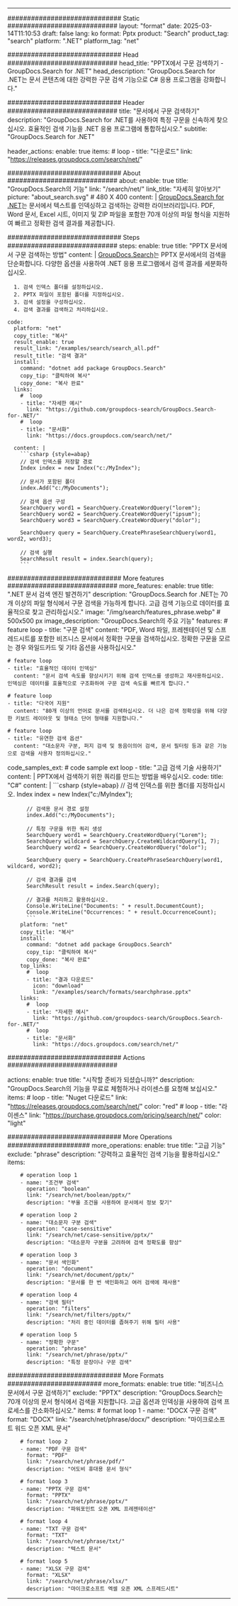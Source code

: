 
---
############################# Static ############################
layout: "format"
date:  2025-03-14T11:10:53
draft: false
lang: ko
format: Pptx
product: "Search"
product_tag: "search"
platform: ".NET"
platform_tag: "net"

############################# Head ############################
head_title: "PPTX에서 구문 검색하기 - GroupDocs.Search for .NET"
head_description: "GroupDocs.Search for .NET는 문서 콘텐츠에 대한 강력한 구문 검색 기능으로 C# 응용 프로그램을 강화합니다."

############################# Header ############################
title: "문서에서 구문 검색하기" 
description: "GroupDocs.Search for .NET를 사용하여 특정 구문을 신속하게 찾으십시오. 효율적인 검색 기능을 .NET 응용 프로그램에 통합하십시오."
subtitle: "GroupDocs.Search for .NET" 

header_actions:
  enable: true
  items:
    #  loop
    - title: "다운로드"
      link: "https://releases.groupdocs.com/search/net/"
      
############################# About ############################
about:
    enable: true
    title: "GroupDocs.Search의 기능"
    link: "/search/net/"
    link_title: "자세히 알아보기"
    picture: "about_search.svg" # 480 X 400
    content: |
       [GroupDocs.Search for .NET](/search/net/)는 문서에서 텍스트를 인덱싱하고 검색하는 강력한 라이브러리입니다. PDF, Word 문서, Excel 시트, 이미지 및 ZIP 파일을 포함한 70개 이상의 파일 형식을 지원하여 빠르고 정확한 검색 결과를 제공합니다.

############################# Steps ############################
steps:
    enable: true
    title: "PPTX 문서에서 구문 검색하는 방법"
    content: |
      [GroupDocs.Search](/search/net/)는 PPTX 문서에서의 검색을 단순화합니다. 다양한 옵션을 사용하여 .NET 응용 프로그램에서 검색 결과를 세분화하십시오.
      
      1. 검색 인덱스 폴더를 설정하십시오.
      2. PPTX 파일이 포함된 폴더를 지정하십시오.
      3. 검색 설정을 구성하십시오.
      4. 검색 결과를 검색하고 처리하십시오.
   
    code:
      platform: "net"
      copy_title: "복사"
      result_enable: true
      result_link: "/examples/search/search_all.pdf"
      result_title: "검색 결과"
      install:
        command: "dotnet add package GroupDocs.Search"
        copy_tip: "클릭하여 복사"
        copy_done: "복사 완료"
      links:
        #  loop
        - title: "자세한 예시"
          link: "https://github.com/groupdocs-search/GroupDocs.Search-for-.NET/"
        #  loop
        - title: "문서화"
          link: "https://docs.groupdocs.com/search/net/"
          
      content: |
        ```csharp {style=abap}
        // 검색 인덱스를 저장할 경로
        Index index = new Index("c:/MyIndex");

        // 문서가 포함된 폴더
        index.Add("c:/MyDocuments");

        // 검색 옵션 구성
        SearchQuery word1 = SearchQuery.CreateWordQuery("lorem");
        SearchQuery word2 = SearchQuery.CreateWordQuery("ipsum");
        SearchQuery word3 = SearchQuery.CreateWordQuery("dolor");

        SearchQuery query = SearchQuery.CreatePhraseSearchQuery(word1, word2, word3);

        // 검색 실행
        SearchResult result = index.Search(query);
        ```            

############################# More features ############################
more_features:
  enable: true
  title: ".NET 문서 검색 엔진 발견하기"
  description: "GroupDocs.Search for .NET는 70개 이상의 파일 형식에서 구문 검색을 가능하게 합니다. 고급 검색 기능으로 데이터를 효율적으로 찾고 관리하십시오."
  image: "/img/search/features_phrase.webp" # 500x500 px
  image_description: "GroupDocs.Search의 주요 기능"
  features:
    # feature loop
    - title: "구문 검색"
      content: "PDF, Word 파일, 프레젠테이션 및 스프레드시트를 포함한 비즈니스 문서에서 정확한 구문을 검색하십시오. 정확한 구문을 모르는 경우 와일드카드 및 기타 옵션을 사용하십시오."

    # feature loop
    - title: "효율적인 데이터 인덱싱"
      content: "문서 검색 속도를 향상시키기 위해 검색 인덱스를 생성하고 재사용하십시오. 인덱싱은 데이터를 효율적으로 구조화하여 구문 검색 속도를 빠르게 합니다."

    # feature loop
    - title: "다국어 지원"
      content: "80개 이상의 언어로 문서를 검색하십시오. 더 나은 검색 정확성을 위해 다양한 키보드 레이아웃 및 형태소 단어 형태를 지원합니다."

    # feature loop
    - title: "유연한 검색 옵션"
      content: "대소문자 구분, 퍼지 검색 및 동음이의어 검색, 문서 필터링 등과 같은 기능으로 검색을 사용자 정의하십시오."
      
  code_samples_ext:
    # code sample ext loop
    - title: "고급 검색 기술 사용하기"
      content: |
        PPTX에서 검색하기 위한 쿼리를 만드는 방법을 배우십시오.
      code:
        title: "C#"
        content: |
          ```csharp {style=abap}
          // 검색 인덱스를 위한 폴더를 지정하십시오.
          Index index = new Index("c:/MyIndex");
              
          // 검색용 문서 경로 설정
          index.Add("c:/MyDocuments");

          // 특정 구문을 위한 쿼리 생성
          SearchQuery word1 = SearchQuery.CreateWordQuery("Lorem");
          SearchQuery wildcard = SearchQuery.CreateWildcardQuery(1, 7);
          SearchQuery word2 = SearchQuery.CreateWordQuery("dolor");

          SearchQuery query = SearchQuery.CreatePhraseSearchQuery(word1, wildcard, word2);

          // 검색 결과를 검색
          SearchResult result = index.Search(query);
          
          // 결과를 처리하고 활용하십시오.
          Console.WriteLine("Documents: " + result.DocumentCount);
          Console.WriteLine("Occurrences: " + result.OccurrenceCount);
          ```
        platform: "net"
        copy_title: "복사"
        install:
          command: "dotnet add package GroupDocs.Search"
          copy_tip: "클릭하여 복사"
          copy_done: "복사 완료"
        top_links:
          #  loop
          - title: "결과 다운로드"
            icon: "download"
            link: "/examples/search/formats/searchphrase.pptx"
        links:
          #  loop
          - title: "자세한 예시"
            link: "https://github.com/groupdocs-search/GroupDocs.Search-for-.NET/"
          #  loop
          - title: "문서화"
            link: "https://docs.groupdocs.com/search/net/"
            

            


############################# Actions ############################

actions:
  enable: true
  title: "시작할 준비가 되셨습니까?"
  description: "GroupDocs.Search의 기능을 무료로 체험하거나 라이센스를 요청해 보십시오."
  items:
    #  loop
    - title: "Nuget 다운로드"
      link: "https://releases.groupdocs.com/search/net/"
      color: "red"
        #  loop
    - title: "라이센스"
      link: "https://purchase.groupdocs.com/pricing/search/net/"
      color: "light"


############################# More Operations #####################
more_operations:
    enable: true
    title: "고급 기능"
    exclude: "phrase"
    description: "강력하고 효율적인 검색 기능을 활용하십시오."
    items: 
          
        # operation loop 1
        - name: "조건부 검색"
          operation: "boolean"
          link: "/search/net/boolean/pptx/"
          description: "부울 조건을 사용하여 문서에서 정보 찾기"

        # operation loop 2
        - name: "대소문자 구분 검색"
          operation: "case-sensitive"
          link: "/search/net/case-sensitive/pptx/"
          description: "대소문자 구분을 고려하여 검색 정확도를 향상"

        # operation loop 3
        - name: "문서 색인화"
          operation: "document"
          link: "/search/net/document/pptx/"
          description: "문서를 한 번 색인화하고 여러 검색에 재사용"

        # operation loop 4
        - name: "검색 필터"
          operation: "filters"
          link: "/search/net/filters/pptx/"
          description: "처리 중인 데이터를 좁혀주기 위해 필터 사용"

        # operation loop 5
        - name: "정확한 구문"
          operation: "phrase"
          link: "/search/net/phrase/pptx/"
          description: "특정 문장이나 구문 검색"
          
        
          
############################# More Formats ########################
more_formats:
    enable: true
    title: "비즈니스 문서에서 구문 검색하기"
    exclude: "PPTX"
    description: "GroupDocs.Search는 70개 이상의 문서 형식에서 검색을 지원합니다. 고급 옵션과 인덱싱을 사용하여 검색 프로세스를 간소화하십시오."
    items: 
        # format loop 1
        - name: "DOCX 구문 검색"
          format: "DOCX"
          link: "/search/net/phrase/docx/"
          description: "마이크로소프트 워드 오픈 XML 문서"
          
        # format loop 2
        - name: "PDF 구문 검색"
          format: "PDF"
          link: "/search/net/phrase/pdf/"
          description: "어도비 휴대용 문서 형식"
          
        # format loop 3
        - name: "PPTX 구문 검색"
          format: "PPTX"
          link: "/search/net/phrase/pptx/"
          description: "파워포인트 오픈 XML 프레젠테이션"

        # format loop 4
        - name: "TXT 구문 검색"
          format: "TXT"
          link: "/search/net/phrase/txt/"
          description: "텍스트 문서"
          
        # format loop 5
        - name: "XLSX 구문 검색"
          format: "XLSX"
          link: "/search/net/phrase/xlsx/"
          description: "마이크로소프트 엑셀 오픈 XML 스프레드시트"
  

---
